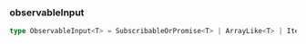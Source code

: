 ### observableInput <icon badge type='type-alias'/>
```ts
type ObservableInput<T> = SubscribableOrPromise<T> | ArrayLike<T> | Iterable<T>;
```